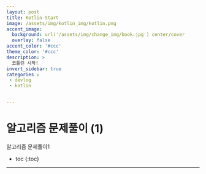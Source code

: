 ```yaml
---
layout: post
title: Kotlin-Start
image: /assets/img/kotlin_img/kotlin.png
accent_image: 
  background: url('/assets/img/change_img/book.jpg') center/cover
  overlay: false
accent_color: '#ccc'
theme_color: '#ccc'
description: >
  코틀린 시작!
invert_sidebar: true
categories :
 - devlog
 - kotlin


---
```


# 알고리즘 문제풀이 (1)

알고리즘 문제풀이1



* toc
{:toc}


****

## 